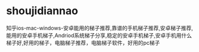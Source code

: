 # shoujidiannao
知乎ios-mac-windows-安卓能用的梯子推荐,靠谱的手机梯子推荐,安卓梯子推荐,能用的安卓手机梯子,Andriod系统梯子分享,稳定的安卓手机梯子,安卓手机用什么梯子好,好用的梯子，电脑梯子推荐，电脑梯子软件，好用的pc梯子
